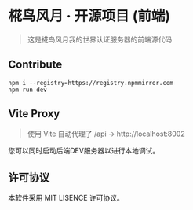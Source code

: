 # 椛鸟风月 · 开源项目 (前端)

> 这是椛鸟风月我的世界认证服务器的前端源代码

## Contribute

```
npm i --registry=https://registry.npmmirror.com
npm run dev
```

## Vite Proxy

> 使用 Vite 自动代理了 /api -> http://localhost:8002

您可以同时启动后端DEV服务器以进行本地调试。

## 许可协议

本软件采用 MIT LISENCE 许可协议。
